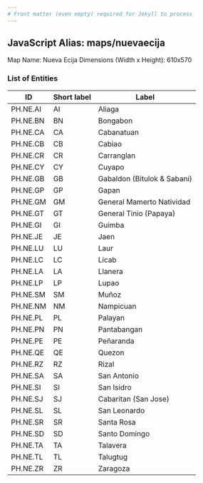 ```yaml
---
# Front matter (even empty) required for Jekyll to process
---
```


## JavaScript Alias: maps/nuevaecija

Map Name: Nueva Ecija
Dimensions (Width x Height): 610x570





### List of Entities

ID | Short label | Label
---|---|---|
PH.NE.AI | AI | Aliaga
PH.NE.BN | BN | Bongabon
PH.NE.CA | CA | Cabanatuan
PH.NE.CB | CB | Cabiao
PH.NE.CR | CR | Carranglan
PH.NE.CY | CY | Cuyapo
PH.NE.GB | GB | Gabaldon (Bitulok & Sabani)
PH.NE.GP | GP | Gapan
PH.NE.GM | GM | General Mamerto Natividad
PH.NE.GT | GT | General Tinio (Papaya)
PH.NE.GI | GI | Guimba
PH.NE.JE | JE | Jaen
PH.NE.LU | LU | Laur
PH.NE.LC | LC | Licab
PH.NE.LA | LA | Llanera
PH.NE.LP | LP | Lupao
PH.NE.SM | SM | Muñoz
PH.NE.NM | NM | Nampicuan
PH.NE.PL | PL | Palayan
PH.NE.PN | PN | Pantabangan
PH.NE.PE | PE | Peñaranda
PH.NE.QE | QE | Quezon
PH.NE.RZ | RZ | Rizal
PH.NE.SA | SA | San Antonio
PH.NE.SI | SI | San Isidro
PH.NE.SJ | SJ | Cabaritan (San Jose)
PH.NE.SL | SL | San Leonardo
PH.NE.SR | SR | Santa Rosa
PH.NE.SD | SD | Santo Domingo
PH.NE.TA | TA | Talavera
PH.NE.TL | TL | Talugtug
PH.NE.ZR | ZR | Zaragoza